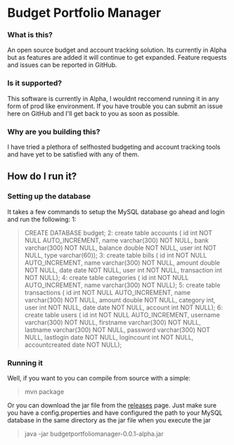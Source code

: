 # Budget Portfolio Manager

### What is this?
An open source budget and account tracking solution. Its currently in Alpha but as features are added it will continue to get expanded. Feature requests and issues can be reported in GitHub.

### Is it supported?
This software is currently in Alpha, I wouldnt reccomend running it in any form of prod like environment. If you have trouble you can submit an issue here on GitHub and I'll get back to you as soon as possible.

### Why are you building this?
I have tried a plethora of selfhosted budgeting and account tracking tools and have yet to be satisfied with any of them.


## How do I run it?

### Setting up the database
It takes a few commands to setup the MySQL database go ahead and login and run the following:
1:
> CREATE DATABASE budget;
2:
> create table accounts ( id int NOT NULL AUTO_INCREMENT, name varchar(300) NOT NULL, bank varchar(300) NOT NULL, balance double NOT NULL, user int NOT NULL, type varchar(60));
3:
> create table bills ( id int NOT NULL AUTO_INCREMENT, name varchar(300) NOT NULL, amount double NOT NULL, date date NOT NULL, user int NOT NULL, transaction int NOT NULL);
4:
> create table categories ( id int NOT NULL AUTO_INCREMENT, name varchar(300) NOT NULL);
5:
> create table transactions ( id int NOT NULL AUTO_INCREMENT, name varchar(300) NOT NULL, amount double NOT NULL, category int, user int NOT NULL, date date NOT NULL, account int NOT NULL);
6:
> create table users ( id int NOT NULL AUTO_INCREMENT, username varchar(300) NOT NULL, firstname varchar(300) NOT NULL, lastname varchar(300) NOT NULL, password varchar(300) NOT NULL, lastlogin date NOT NULL, logincount int NOT NULL, accountcreated date NOT NULL);

### Running it
Well, if you want to you can compile from source with a simple:
> mvn package

Or you can download the jar file from the [releases](https://github.com/jw6jw6jw6/budget-portfolio-manager/releases/) page. Just make sure you have a config.properties and have configured the path to your MySQL database in the same directory as the jar file when you execute the jar

> java -jar budgetportfoliomanager-0.0.1-alpha.jar